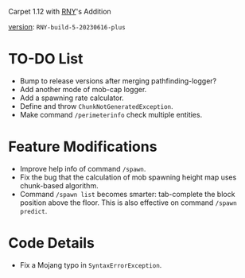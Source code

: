 Carpet 1.12 with [RNY](https://github.com/Rainyaphthyl)'s Addition

[version](src/carpet/CarpetSettings.java): `RNY-build-5-20230616-plus`

# TO-DO List

- Bump to release versions after merging pathfinding-logger?
- Add another mode of mob-cap logger.
- Add a spawning rate calculator.
- Define and throw `ChunkNotGeneratedException`.
- Make command `/perimeterinfo` check multiple entities.

# Feature Modifications

- Improve help info of command `/spawn`.
- Fix the bug that the calculation of mob spawning height map uses chunk-based algorithm.
- Command `/spawn list` becomes smarter: tab-complete the block position above the floor. This is also effective on command `/spawn predict`.

# Code Details

- Fix a Mojang typo in `SyntaxErrorException`.

